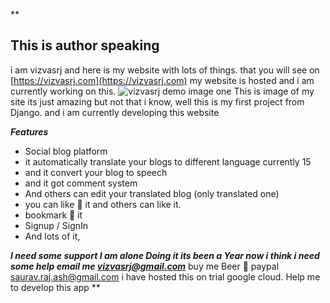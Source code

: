 **

## This is author speaking
i am vizvasrj and here is my website with lots of things.
that you will see on [https://vizvasrj.com](https://vizvasrj.com) my website is hosted and i am currently working on this.
![vizvasrj demo image one](https://i.imgur.com/usSksDl.png)
This is image of my site its just  amazing but not that i know,
well this is my first project from Django. and i am currently developing this website 

***Features***

 - Social blog platform
 - it automatically translate your blogs to different language currently 15
 - and it convert your blog to speech
 - and it got comment system
 - And others can edit your translated blog (only translated one)
 - you can like 🧡 it and others can like it.
 - bookmark 🔖 it 
 - Signup / SignIn
 - And lots of it, 

***I need some support I am alone Doing it its been a Year now i think i need some help email me [vizvasrj@gmail.com](mailto:vizvasrj@gmail.com)***
buy me Beer 🍺 paypal saurav.raj.ash@gmail.com
i have hosted this on trial google cloud. Help me to develop this app 
**
